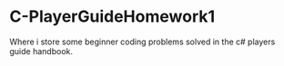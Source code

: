 # C-PlayerGuideHomework1
Where i store some beginner coding problems solved in the c# players guide handbook.

